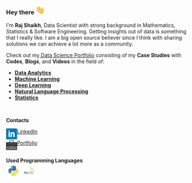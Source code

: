 ### Hey there  <img src="img/giphy.webp" width="25px">
I'm **Raj Shaikh**, Data Scientist with strong background in Mathematics, Statistics & Software Engineering.  Getting insights out of data is something that I really like. I am a big open source believer since I think with sharing solutions we can achieve a lot more as a community.<br>

Check out my<a href="https://github.com/shaikh-raj/data-science-portfolio"> Data Science Portfolio</a> consisting of my **Case Studies** with **Codes**, **Blogs**, and **Videos** in the field of:

- <a href="https://github.com/shaikh-raj/data-science-portfolio/tree/main/Data%20Analytics"> **Data Analytics** <a>
- <a href="https://github.com/shaikh-raj/data-science-portfolio/tree/main/Machine%20Learning"> **Machine Learning**  <a>
- <a href="https://github.com/shaikh-raj/data-science-portfolio/tree/main/Deep%20Learning"> **Deep Learning** <a>
- <a href="https://github.com/shaikh-raj/data-science-portfolio/tree/main/Natural%20Language%20Processing"> **Natural Language Processing** <a>
- <a href="https://github.com/shaikh-raj/data-science-portfolio/tree/main/Statistics"> **Statistics** <a>
<br>

**Contacts**
<br>

<img align="left"  width="30px" src="img/linkedin_social_icon.png"/> <a href="https://www.linkedin.com/in/shaikh-raj/">LinkedIn</a> 
<br>

<img align="left" alt="Portfolio" width="30px" src="img/bag_briefcase_icon.png"/> <a href="https://www.mathnai.com/">Portfolio</a>
<br>
<br>

**Used Programming Languages**  
<code><img height="40" src="img/python.png"></code>
<code><img height="40" src="img/mysql.png"></code>
